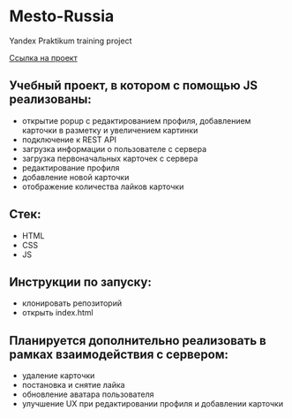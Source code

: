 # Mesto-Russia
Yandex Praktikum training project

[Ссылка на проект](https://mesto-russia-d4j1fi22y.vercel.app/)

## Учебный проект, в котором с помощью JS реализованы: 
- открытие popup c редактированием профиля, добавлением карточки в разметку и увеличением картинки
- подключение к REST API
- загрузка информации о пользователе с сервера
- загрузка первоначальных карточек с сервера
- редактирование профиля
- добавление новой карточки
- отображение количества лайков карточки

## Стек:
- HTML
- CSS
- JS

## Инструкции по запуску:
- клонировать репозиторий
- открыть index.html

## Планируется дополнительно реализовать в рамках взаимодействия с сервером: 
- удаление карточки
- постановка и снятие лайка
- обновление аватара пользователя
- улучшение UX при редактировании профиля и добавлении карточки
